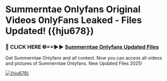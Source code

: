 # Summerntae Onlyfans Original Videos 0nlyFans Leaked - Files Updated! ({hju678})

<h3>🔴 CLICK HERE 🌐==►► <a href="https://tinyurl.com/ms9xzufz" rel="nofollow">Summerntae Onlyfans Updated Files</a></h3>

Get Summerntae Onlyfans and all content. Now you can access all videos and pictures of Summerntae Onlyfans. New Updated Files 2025!

[![{hju678}](https://i.imgur.com/PQ7UWWw.gif)](https://tinyurl.com/ms9xzufz)